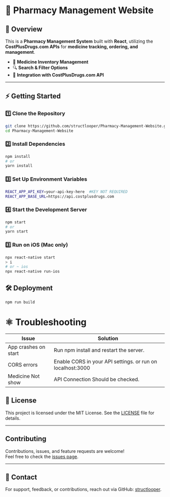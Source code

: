 # 💊 Pharmacy Management Website

## 📌 Overview
This is a **Pharmacy Management System** built with **React**, utilizing the **CostPlusDrugs.com APIs** for **medicine tracking, ordering, and management**.
- 🏥 **Medicine Inventory Management**
- 🔍 **Search & Filter Options**
- 🔗 **Integration with CostPlusDrugs.com API**

---

## ⚡ Getting Started

### 1️⃣ **Clone the Repository**
```sh
git clone https://github.com/structlooper/Pharmacy-Management-Website.git
cd Pharmacy-Management-Website
```
### 2️⃣ **Install Dependencies**
```sh
npm install
# or
yarn install
```
### 3️⃣ **Set Up Environment Variables**
```sh
REACT_APP_API_KEY=your-api-key-here  #KEY NOT REQUIRED
REACT_APP_BASE_URL=https://api.costplusdrugs.com

```

### 4️⃣ Start the Development Server
```sh
npm start
# or
yarn start
```
### 3️⃣ **Run on iOS (Mac only)**
```sh
npx react-native start
> i
# or ~ ios
npx react-native run-ios

```
## 🛠 Deployment
```shell
npm run build
```

# ⚛️ **Troubleshooting**

| Issue                      | Solution                                                                                      |  
|----------------------------|-----------------------------------------------------------------------------------------------|  
| App crashes on start | Run npm install and restart the server.                       |  
| CORS errors        | Enable CORS in your API settings. or run on localhost:3000                                           |  
| Medicine Not show            | API Connection Should be checked.                                                     |  


## **📜 License**

This project is licensed under the MIT License. See the [LICENSE](https://opensource.org/licenses/MIT) file for details.

---

## **Contributing**

Contributions, issues, and feature requests are welcome!  
Feel free to check the [issues page](https://github.com/structlooper/Pharmacy-Management-Website/issues).

---

## **📧 Contact**

For support, feedback, or contributions, reach out via GitHub: [structlooper](https://github.com/structlooper).



